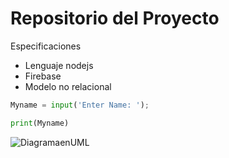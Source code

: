 # Repositorio del Proyecto

Especificaciones

* Lenguaje nodejs
* Firebase
* Modelo no relacional

```python
Myname = input('Enter Name: ');

print(Myname)

```

![DiagramaenUML](https://en.wikipedia.org/wiki/Class_diagram#/media/File:UML_diagrams_overview.svg)
 
